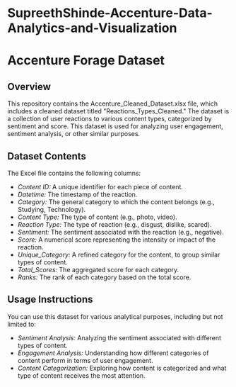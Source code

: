 # SupreethShinde-Accenture-Data-Analytics-and-Visualization

# Accenture Forage Dataset

## Overview

This repository contains the Accenture_Cleaned_Dataset.xlsx file, which includes a cleaned dataset titled "Reactions_Types_Cleaned." The dataset is a collection of user reactions to various content types, categorized by sentiment and score. This dataset is used for analyzing user engagement, sentiment analysis, or other similar purposes.

## Dataset Contents

The Excel file contains the following columns:

- *Content ID:* A unique identifier for each piece of content.
- *Datetime:* The timestamp of the reaction.
- *Category:* The general category to which the content belongs (e.g., Studying, Technology).
- *Content Type:* The type of content (e.g., photo, video).
- *Reaction Type:* The type of reaction (e.g., disgust, dislike, scared).
- *Sentiment:* The sentiment associated with the reaction (e.g., negative).
- *Score:* A numerical score representing the intensity or impact of the reaction.
- *Unique_Category:* A refined category for the content, to group similar types of content.
- *Total_Scores:* The aggregated score for each category.
- *Ranks:* The rank of each category based on the total score.

## Usage Instructions

You can use this dataset for various analytical purposes, including but not limited to:

- *Sentiment Analysis:* Analyzing the sentiment associated with different types of content.
- *Engagement Analysis:* Understanding how different categories of content perform in terms of user engagement.
- *Content Categorization:* Exploring how content is categorized and what type of content receives the most attention.

